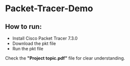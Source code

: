 # Packet-Tracer-Demo
## How to run:
* Install Cisco Packet Tracer 7.3.0
* Download the pkt file
* Run the pkt file

Check the **"Project topic.pdf"** file for clear understanding.
